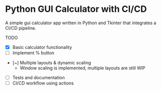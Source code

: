 # Python GUI Calculator with CI/CD
A simple gui calculator app written in Python and Tkinter that integrates a CI/CD pipeline.

TODO
 - [x] Basic calculator functionality
 - [ ] Implement % button
 - [~] Multiple layouts & dynamic scaling
    - Window scaling is implemented, multiple layouts are still WIP
 - [ ] Tests and documentation
 - [ ] CI/CD workflow using actions
